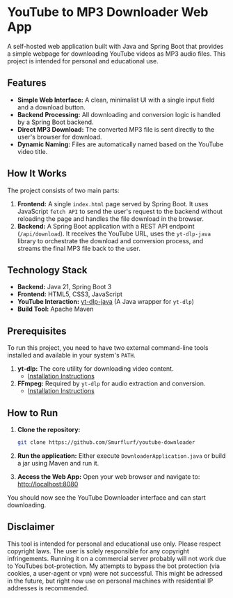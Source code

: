 # YouTube to MP3 Downloader Web App

A self-hosted web application built with Java and Spring Boot that provides a simple webpage for downloading YouTube videos as MP3 audio files. This project is intended for personal and educational use.

## Features

-   **Simple Web Interface:** A clean, minimalist UI with a single input field and a download button.
-   **Backend Processing:** All downloading and conversion logic is handled by a Spring Boot backend.
-   **Direct MP3 Download:** The converted MP3 file is sent directly to the user's browser for download.
-   **Dynamic Naming:** Files are automatically named based on the YouTube video title.

## How It Works

The project consists of two main parts:
1.  **Frontend:** A single `index.html` page served by Spring Boot. It uses JavaScript `fetch API` to send the user's request to the backend without reloading the page and handles the file download in the browser.
2.  **Backend:** A Spring Boot application with a REST API endpoint (`/api/download`). It receives the YouTube URL, uses the `yt-dlp-java` library to orchestrate the download and conversion process, and streams the final MP3 file back to the user.

## Technology Stack

-   **Backend:** Java 21, Spring Boot 3
-   **Frontend:** HTML5, CSS3, JavaScript
-   **YouTube Interaction:** [yt-dlp-java](https://github.com/cicidi/youtubedl-java) (A Java wrapper for `yt-dlp`)
-   **Build Tool:** Apache Maven

## Prerequisites

To run this project, you need to have two external command-line tools installed and available in your system's `PATH`.

1.  **yt-dlp:** The core utility for downloading video content.
    -   [Installation Instructions](https://github.com/yt-dlp/yt-dlp#installation)
2.  **FFmpeg:** Required by `yt-dlp` for audio extraction and conversion.
    -   [Installation Instructions](https://ffmpeg.org/download.html)

## How to Run

1.  **Clone the repository:**
    ```bash
    git clone https://github.com/Smurflurf/youtube-downloader
    ```

2.  **Run the application:**
    Either execute `DownloaderApplication.java` or build a jar using Maven and run it.

4.  **Access the Web App:**
    Open your web browser and navigate to:
    [http://localhost:8080](http://localhost:8080)

You should now see the YouTube Downloader interface and can start downloading.

## Disclaimer

This tool is intended for personal and educational use only. Please respect copyright laws. The user is solely responsible for any copyright infringements.
Running it on a commercial server probably will not work due to YouTubes bot-protection. 
My attempts to bypass the bot protection (via cookies, a user-agent or vpn) were not successful. 
This might be adressed in the future, but right now use on personal machines with residential IP addresses is recommended.
